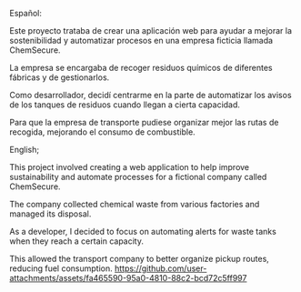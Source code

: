 Español:

Este proyecto trataba de crear una aplicación web para ayudar a mejorar la sostenibilidad y automatizar procesos en una empresa ficticia llamada ChemSecure.

La empresa se encargaba de recoger residuos químicos de diferentes fábricas y de gestionarlos.

Como desarrollador, decidí centrarme en la parte de automatizar los avisos de los tanques de residuos cuando llegan a cierta capacidad.

Para que la empresa de transporte pudiese organizar mejor las rutas de recogida, mejorando el consumo de combustible.

English;

This project involved creating a web application to help improve sustainability and automate processes for a fictional company called ChemSecure.

The company collected chemical waste from various factories and managed its disposal.

As a developer, I decided to focus on automating alerts for waste tanks when they reach a certain capacity.

This allowed the transport company to better organize pickup routes, reducing fuel consumption.
https://github.com/user-attachments/assets/fa465590-95a0-4810-88c2-bcd72c5ff997
